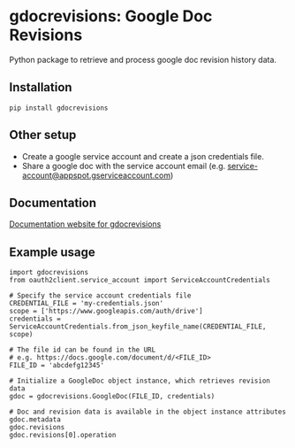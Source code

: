 # gdocrevisions: Google Doc Revisions
Python package to retrieve and process google doc revision history data.

## Installation
```
pip install gdocrevisions
```

## Other setup
* Create a google service account and create a json credentials file.
* Share a google doc with the service account email (e.g. service-account@appspot.gserviceaccount.com)

## Documentation
[Documentation website for gdocrevisions](https://harvard-vpal.github.io/gdocrevisions/docs/)

## Example usage
```
import gdocrevisions
from oauth2client.service_account import ServiceAccountCredentials

# Specify the service account credentials file
CREDENTIAL_FILE = 'my-credentials.json'
scope = ['https://www.googleapis.com/auth/drive']
credentials = ServiceAccountCredentials.from_json_keyfile_name(CREDENTIAL_FILE, scope)

# The file id can be found in the URL
# e.g. https://docs.google.com/document/d/<FILE_ID>
FILE_ID = 'abcdefg12345'

# Initialize a GoogleDoc object instance, which retrieves revision data 
gdoc = gdocrevisions.GoogleDoc(FILE_ID, credentials)

# Doc and revision data is available in the object instance attributes
gdoc.metadata
gdoc.revisions
gdoc.revisions[0].operation
```
